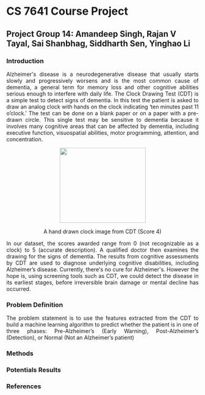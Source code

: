 # CS 7641 Course Project

## Project Group 14: Amandeep Singh, Rajan V Tayal, Sai Shanbhag, Siddharth Sen, Yinghao Li

### Introduction
<p align="justify">
Alzheimer's disease is a neurodegenerative disease that usually starts slowly and progressively worsens and is the most common cause of dementia, a general term for memory loss and other cognitive abilities serious enough to interfere with daily life. The Clock Drawing Test (CDT) is a simple test to detect signs of dementia. In this test the patient is asked to draw an analog clock with hands on the clock indicating ‘ten minutes past 11 o’clock.’ The test can be done on a blank paper or on a paper with a pre-drawn circle. This single test may be sensitive to dementia because it involves many cognitive areas that can be affected by dementia, including executive function, visuospatial abilities, motor programming, attention, and concentration.</p>
<p align="center">
  <img width="225" height="196" src="https://d3000t1r8yrm6n.cloudfront.net/uploads/ckeditor/pictures/236/image.png">
</p>
<p align = "center">
A hand drawn clock image from CDT (Score 4)
</p>
<p align="justify">
In our dataset, the scores awarded range from 0 (not recognizable as a clock) to 5 (accurate description). A qualified doctor then examines the drawing for the signs of dementia. The results from cognitive assessments by CDT are used to diagnose underlying cognitive disabilities, including Alzheimer’s disease. Currently, there's no cure for Alzheimer's. However the hope is, using screening tools such as CDT, we could detect the disease in its earliest stages, before irreversible brain damage or mental decline has occurred.</p>

### Problem Definition
<p align="justify">
The problem statement is to use the features extracted from the CDT to build a machine learning algorithm to predict whether the patient is in one of three phases: Pre-Alzheimer’s (Early Warning), Post-Alzheimer’s (Detection), or Normal (Not an Alzheimer’s patient)
</p>

### Methods

### Potentials Results

### References

